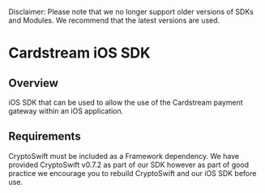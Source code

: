 Disclaimer: Please note that we no longer support older versions of SDKs and Modules. We recommend that the latest versions are used.

Cardstream iOS SDK
==================

Overview
---------
iOS SDK that can be used to allow the use of the Cardstream payment gateway within an iOS application.


Requirements
------------
CryptoSwift must be included as a Framework dependency. We have provided CryptoSwift v0.7.2 as part of our SDK however as part of good practice we encourage you to rebuild CryptoSwift and our iOS SDK before use.


